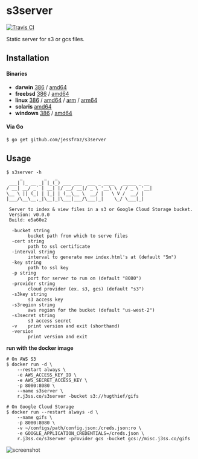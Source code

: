 s3server
========

[![Travis CI](https://travis-ci.org/jessfraz/s3server.svg?branch=master)](https://travis-ci.org/jessfraz/s3server)

Static server for s3 or gcs files.

## Installation

#### Binaries

- **darwin** [386](https://github.com/jessfraz/s3server/releases/download/v0.0.0/s3server-darwin-386) / [amd64](https://github.com/jessfraz/s3server/releases/download/v0.0.0/s3server-darwin-amd64)
- **freebsd** [386](https://github.com/jessfraz/s3server/releases/download/v0.0.0/s3server-freebsd-386) / [amd64](https://github.com/jessfraz/s3server/releases/download/v0.0.0/s3server-freebsd-amd64)
- **linux** [386](https://github.com/jessfraz/s3server/releases/download/v0.0.0/s3server-linux-386) / [amd64](https://github.com/jessfraz/s3server/releases/download/v0.0.0/s3server-linux-amd64) / [arm](https://github.com/jessfraz/s3server/releases/download/v0.0.0/s3server-linux-arm) / [arm64](https://github.com/jessfraz/s3server/releases/download/v0.0.0/s3server-linux-arm64)
- **solaris** [amd64](https://github.com/jessfraz/s3server/releases/download/v0.0.0/s3server-solaris-amd64)
- **windows** [386](https://github.com/jessfraz/s3server/releases/download/v0.0.0/s3server-windows-386) / [amd64](https://github.com/jessfraz/s3server/releases/download/v0.0.0/s3server-windows-amd64)

#### Via Go

```bash
$ go get github.com/jessfraz/s3server
```

## Usage

```console
$ s3server -h
     _        _   _
 ___| |_ __ _| |_(_) ___ ___  ___ _ ____   _____ _ __
/ __| __/ _` | __| |/ __/ __|/ _ \ '__\ \ / / _ \ '__|
\__ \ || (_| | |_| | (__\__ \  __/ |   \ V /  __/ |
|___/\__\__,_|\__|_|\___|___/\___|_|    \_/ \___|_|

 Server to index & view files in a s3 or Google Cloud Storage bucket.
 Version: v0.0.0
 Build: e5a60e2

  -bucket string
        bucket path from which to serve files
  -cert string
        path to ssl certificate
  -interval string
        interval to generate new index.html's at (default "5m")
  -key string
        path to ssl key
  -p string
        port for server to run on (default "8080")
  -provider string
        cloud provider (ex. s3, gcs) (default "s3")
  -s3key string
        s3 access key
  -s3region string
        aws region for the bucket (default "us-west-2")
  -s3secret string
        s3 access secret
  -v    print version and exit (shorthand)
  -version
        print version and exit
```

**run with the docker image**

```console
# On AWS S3
$ docker run -d \
    --restart always \
    -e AWS_ACCESS_KEY_ID \
    -e AWS_SECRET_ACCESS_KEY \
    -p 8080:8080 \
    --name s3server \
    r.j3ss.co/s3server -bucket s3://hugthief/gifs

# On Google Cloud Storage
$ docker run --restart always -d \
    --name gifs \
    -p 8080:8080 \
    -v ~/configs/path/config.json:/creds.json:ro \
    -e GOOGLE_APPLICATION_CREDENTIALS=/creds.json \
    r.j3ss.co/s3server -provider gcs -bucket gcs://misc.j3ss.co/gifs
```

![screenshot](screenshot.png)
